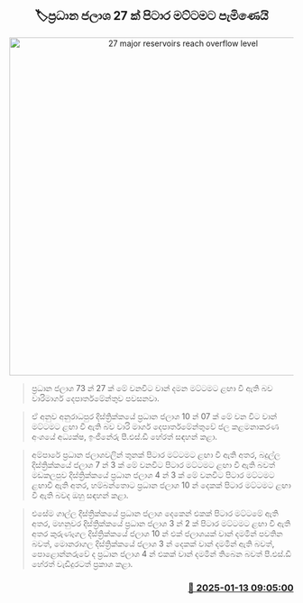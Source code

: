 <p align='center'><b><h2 align='center' title='27 major reservoirs reach overflow level'>🏷ප්‍රධාන ජලාශ 27 ක් පිටාර මට්ටමට පැමිණෙයි</h2></b></p>
<p align='center'><img src='https://helakuru.sgp1.cdn.digitaloceanspaces.com/esana/images/lib/rajanganaya-archived.jpg' width='600' alt='27 major reservoirs reach overflow level'></p>

> ප්‍රධාන ජලාශ 73 න් 27 ක් මේ වනවිට වාන් දමන මට්ටමට ළඟා වී ඇති බව වාරිමාර්ග දෙපාර්තමේන්තුව පවසනවා.

> ඒ අනුව අනුරාධපුර දිස්ත්‍රික්කයේ ප්‍රධාන ජලාශ 10 න් 07 ක් මේ වන විට වාන් මට්ටමට ළඟා වී ඇති බව වාරි මාර්ග දෙපාර්තමේන්තුවේ ජල කළමනාකරණ අංශයේ අධ්‍යක්ෂ, ඉංජිනේරු පී.එස්.ඩී හේරත් සඳහන් කළා.

> අම්පාරේ ප්‍රධාන ජලාශවලින් තුනක් පිටාර මට්ටමට ළඟා වී ඇති අතර, බදුල්ල දිස්ත්‍රික්කයේ ජලාශ 7 න් 3 ක් මේ වනවිට පිටාර මට්ටමට ළඟා වී ඇති බවත් මඩකලපුව දිස්ත්‍රික්කයේ ප්‍රධාන ජලාශ 4 න් 3 ක් මේ වනවිට පිටාර මට්ටමට ළඟාවී ඇති අතර, හම්බන්තොට ප්‍රධාන ජලාශ 10 න් දෙකක් පිටාර මට්ටමට ළඟා වී ඇති බවද ඔහු සඳහන් කළා.

> එසේම ගාල්ල දිස්ත්‍රික්කයේ ප්‍රධාන ජලාශ දෙකෙන් එකක් පිටාර මට්ටමේ ඇති අතර, මහනුවර දිස්ත්‍රික්කයේ ප්‍රධාන ජලාශ 3 න් 2 ක් පිටාර මට්ටමට ළඟා වී ඇති අතර කුරුණෑගල දිස්ත්‍රික්කයේ ජලාශ 10 න් එක් ජලාශයක් වාන් දමමින් පවතින බවත්, මොනරාගල දිස්ත්‍රික්කයේ ජලාශ 3 න් දෙකක් වාන් දමමින් ඇති බවත්, පොළොන්නරුවේ ද ප්‍රධාන ජලාශ 4 න් එකක් වාන් දමමින් තිබෙන බවත් පී.එස්.ඩී හේරත් වැඩිදුරටත් ප්‍රකාශ කළා. 



<h3 align='right'><a href='https://www.helakuru.lk/esana/p/106547/'>📅 2025-01-13 09:05:00</a></h3>
